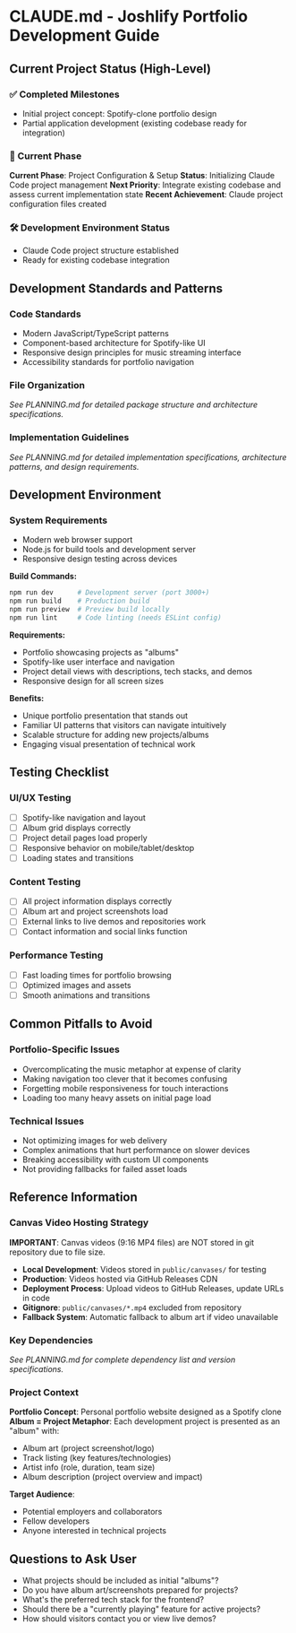 # CLAUDE.md - Joshlify Portfolio Development Guide

## Current Project Status (High-Level)

### ✅ Completed Milestones
- Initial project concept: Spotify-clone portfolio design
- Partial application development (existing codebase ready for integration)

### 🎯 Current Phase
**Current Phase**: Project Configuration & Setup
**Status**: Initializing Claude Code project management
**Next Priority**: Integrate existing codebase and assess current implementation state
**Recent Achievement**: Claude project configuration files created

### 🛠️ Development Environment Status
- Claude Code project structure established
- Ready for existing codebase integration

## Development Standards and Patterns

### Code Standards
- Modern JavaScript/TypeScript patterns
- Component-based architecture for Spotify-like UI
- Responsive design principles for music streaming interface
- Accessibility standards for portfolio navigation

### File Organization
*See PLANNING.md for detailed package structure and architecture specifications.*

### Implementation Guidelines
*See PLANNING.md for detailed implementation specifications, architecture patterns, and design requirements.*

## Development Environment

### System Requirements
- Modern web browser support
- Node.js for build tools and development server
- Responsive design testing across devices

**Build Commands:**
```bash
npm run dev      # Development server (port 3000+)
npm run build    # Production build
npm run preview  # Preview build locally
npm run lint     # Code linting (needs ESLint config)
```

**Requirements:**
- Portfolio showcasing projects as "albums"
- Spotify-like user interface and navigation
- Project detail views with descriptions, tech stacks, and demos
- Responsive design for all screen sizes

**Benefits:**
- Unique portfolio presentation that stands out
- Familiar UI patterns that visitors can navigate intuitively
- Scalable structure for adding new projects/albums
- Engaging visual presentation of technical work

## Testing Checklist

### UI/UX Testing
- [ ] Spotify-like navigation and layout
- [ ] Album grid displays correctly
- [ ] Project detail pages load properly
- [ ] Responsive behavior on mobile/tablet/desktop
- [ ] Loading states and transitions

### Content Testing
- [ ] All project information displays correctly
- [ ] Album art and project screenshots load
- [ ] External links to live demos and repositories work
- [ ] Contact information and social links function

### Performance Testing
- [ ] Fast loading times for portfolio browsing
- [ ] Optimized images and assets
- [ ] Smooth animations and transitions

## Common Pitfalls to Avoid

### Portfolio-Specific Issues
- Overcomplicating the music metaphor at expense of clarity
- Making navigation too clever that it becomes confusing
- Forgetting mobile responsiveness for touch interactions
- Loading too many heavy assets on initial page load

### Technical Issues
- Not optimizing images for web delivery
- Complex animations that hurt performance on slower devices
- Breaking accessibility with custom UI components
- Not providing fallbacks for failed asset loads

## Reference Information

### Canvas Video Hosting Strategy
**IMPORTANT**: Canvas videos (9:16 MP4 files) are NOT stored in git repository due to file size.
- **Local Development**: Videos stored in `public/canvases/` for testing
- **Production**: Videos hosted via GitHub Releases CDN
- **Deployment Process**: Upload videos to GitHub Releases, update URLs in code
- **Gitignore**: `public/canvases/*.mp4` excluded from repository
- **Fallback System**: Automatic fallback to album art if video unavailable

### Key Dependencies
*See PLANNING.md for complete dependency list and version specifications.*

### Project Context
**Portfolio Concept**: Personal portfolio website designed as a Spotify clone
**Album = Project Metaphor**: Each development project is presented as an "album" with:
- Album art (project screenshot/logo)
- Track listing (key features/technologies)
- Artist info (role, duration, team size)
- Album description (project overview and impact)

**Target Audience**: 
- Potential employers and collaborators
- Fellow developers
- Anyone interested in technical projects

## Questions to Ask User
- What projects should be included as initial "albums"?
- Do you have album art/screenshots prepared for projects?
- What's the preferred tech stack for the frontend?
- Should there be a "currently playing" feature for active projects?
- How should visitors contact you or view live demos?